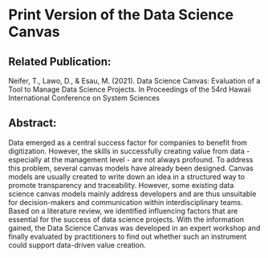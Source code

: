 # Print Version of the Data Science Canvas

## Related Publication:
Neifer, T., Lawo, D., & Esau, M. (2021). Data Science Canvas: Evaluation of a Tool to Manage Data
Science Projects. In Proceedings of the 54rd Hawaii International Conference on System Sciences

## Abstract: 
Data emerged as a central success factor for companies to benefit from digitization. However, the skills in successfully creating value from data - especially at the management level - are not always profound. To address this problem, several canvas models have already been designed. Canvas models are usually created to write down an idea in a structured way to promote transparency and traceability. However, some existing data science canvas models mainly address developers and are thus unsuitable for decision-makers and communication within interdisciplinary teams. Based on a literature review, we identified influencing factors that are essential for the success of data science projects. With the information gained, the Data Science Canvas was developed in an expert workshop and finally evaluated by practitioners to find out whether such an instrument could support data-driven value creation.
